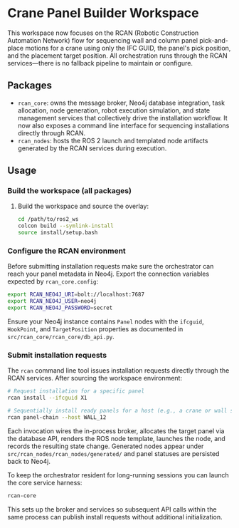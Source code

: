 # Crane Panel Builder Workspace

This workspace now focuses on the RCAN (Robotic Construction Automation
Network) flow for sequencing wall and column panel pick-and-place motions for a
crane using only the IFC GUID, the panel's pick position, and the placement
target position. All orchestration runs through the RCAN services—there is no
fallback pipeline to maintain or configure.

## Packages

- `rcan_core`: owns the message broker, Neo4j database integration, task
  allocation, node generation, robot execution simulation, and state management
  services that collectively drive the installation workflow. It now also
  exposes a command line interface for sequencing installations directly
  through RCAN.
- `rcan_nodes`: hosts the ROS 2 launch and templated node artifacts generated by
  the RCAN services during execution.

## Usage

### Build the workspace (all packages)

1. Build the workspace and source the overlay:
   ```bash
   cd /path/to/ros2_ws
   colcon build --symlink-install
   source install/setup.bash
   ```

### Configure the RCAN environment

Before submitting installation requests make sure the orchestrator can reach
your panel metadata in Neo4j. Export the connection variables expected by
`rcan_core.config`:

```bash
export RCAN_NEO4J_URI=bolt://localhost:7687
export RCAN_NEO4J_USER=neo4j
export RCAN_NEO4J_PASSWORD=secret
```

Ensure your Neo4j instance contains `Panel` nodes with the `ifcguid`,
`HookPoint`, and `TargetPosition` properties as documented in
`src/rcan_core/rcan_core/db_api.py`.

### Submit installation requests

The `rcan` command line tool issues installation requests directly through the
RCAN services. After sourcing the workspace environment:

```bash
# Request installation for a specific panel
rcan install --ifcguid X1

# Sequentially install ready panels for a host (e.g., a crane or wall section)
rcan panel-chain --host WALL_12
```

Each invocation wires the in-process broker, allocates the target panel via the
database API, renders the ROS node template, launches the node, and records the
resulting state change. Generated nodes appear under
`src/rcan_nodes/rcan_nodes/generated/` and panel statuses are persisted back to
Neo4j.

To keep the orchestrator resident for long-running sessions you can launch the
core service harness:

```bash
rcan-core
```

This sets up the broker and services so subsequent API calls within the same
process can publish install requests without additional initialization.
